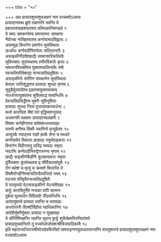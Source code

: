 +++
title = "५०"

+++
अथ प्रासादशुभाशुभलक्षणं नाम पञ्चाशोऽध्यायः  
प्रासादानामथ ब्रूमो लक्षणानि भवन्ति ये  
प्रशस्ताश्चाप्रशस्ताश्च तस्मिन्नवनिमण्डले १  
ये समाः समकर्णाश्च समस्तम्भाः समक्षणाः  
नैवोच्चा नातिह्रस्वाश्च कर्णायामादविह्वलाः २  
असम्मूढा विभागेन प्रमाणेन सुसंस्थिताः  
ऊर्ध्वाधः कर्णपादीभिरुपेताः सलिलान्तरैः ३  
असङ्कीर्णोदयैश्छाद्यैः स्वमानपरिकल्पितैः  
सुविभक्ताः सुसंस्थाश्च रम्यैरविकलैः कृताः ४  
समभागविभक्तैश्च युक्ताश्चालिन्दकैः समैः  
स्वजातिपरिवेषाद्या नान्यजातिप्रदूषिताः ५  
असङ्कीर्णाः शरीरेण संस्थानेन सुसंस्थिताः  
केवला जातिशुद्धाश्च प्रासादाः शुभदा नृणाम् ६  
सुदृढैर्मूलपादैश्च द्दढाश्चामूलमस्तकम्  
नाधरोत्तरयुक्ताश्च सुश्लिष्टद्र व्यसन्धिभिः ७  
देवजातिप्रसिद्धैश्च भूषणैः सुविभूषिताः  
प्रासादाः शुभदा नित्यं पूजासंस्कारवर्धनाः ८  
कर्ता कारयिता चैषां परां वृद्धिमवाप्नुयात्  
अधमानपि वक्ष्यामः प्रासादानवलक्षणैः ९  
विषमाः कर्णहीनाश्च क्लेशबन्धभयावहाः  
स्तम्भैः क्षणैश्च विषमैः स्वामिनो मृत्युहेतवः १०  
अत्युच्चैः स्याद्भयं राज्ञो ह्रस्वैः सेना च मथ्यते  
कर्णायामेन विकलाः प्रासादाः स्युर्भयङ्कराः ११  
विभागेन विहीनास्तु दारिद्र य्भयदाः स्मृताः  
नष्टाभिः कर्णपादीभिरुद्वेगजनना नृणाम् १२  
छाद्यैः सङ्कीर्णकैर्हीनैः कुलक्षयकराः स्मृताः  
दुर्विभक्ताः कुसंस्थाश्च द्र व्यैर्विकलसंयुतैः १३  
रोगं क्लेशं च मृत्युं च क्रमशो वितरन्ति ते  
विषमैर्भागहीनैश्चाप्यलिन्दैर्व्याधितो भयम् १४  
पराजयं परिवृतैरन्यजातिप्रदूषितैः  
ये परावृतयो येऽन्यसङ्कीर्णा येऽन्यविग्रहाः १५  
कर्तुः कारयितुर्नैते नन्दका वापि चात्मनः  
दुर्बला मूलपादेन विश्लिष्टैः पीठसन्धिभिः १६  
अल्पायुषस्ते प्रासादा भवन्ति च भयावहाः  
अधरोत्तरगैः श्लिष्टैर्विज्ञेया व्याधिकारिणः १७  
आदेशैर्भूषणैर्युक्ताः प्रासादा न सुखावहाः  
ये कीर्त्तिमिच्छन्ति जयन्ति भूतान् कुर्युः शुभैर्लक्ष्मभिरन्वितांस्ते  
प्रासादमुख्यानितरे तु वर्ज्यास्तेजोयशःश्रीविजयादिकामैः १८  
इति महाराजाधिराजश्रीभोजदेवविरचिते समराङ्गणसूत्रधारापरनाम्नि
वास्तुशास्त्रे प्रासादशुभाशुभलक्षणं नाम
पञ्चाशोऽध्यायः  
   
